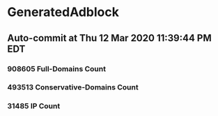 # GeneratedAdblock
## Auto-commit at Thu 12 Mar 2020 11:39:44 PM EDT
### 908605 Full-Domains Count
### 493513 Conservative-Domains Count
### 31485 IP Count

